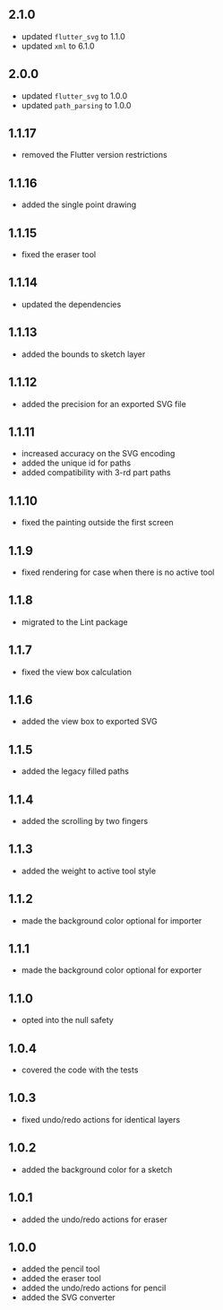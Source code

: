 ## 2.1.0

* updated `flutter_svg` to 1.1.0
* updated `xml` to 6.1.0

## 2.0.0

* updated `flutter_svg` to 1.0.0
* updated `path_parsing` to 1.0.0

## 1.1.17

* removed the Flutter version restrictions

## 1.1.16

* added the single point drawing

## 1.1.15

* fixed the eraser tool

## 1.1.14

* updated the dependencies

## 1.1.13

* added the bounds to sketch layer

## 1.1.12

* added the precision for an exported SVG file

## 1.1.11

* increased accuracy on the SVG encoding
* added the unique id for paths
* added compatibility with 3-rd part paths

## 1.1.10

* fixed the painting outside the first screen 

## 1.1.9

* fixed rendering for case when there is no active tool

## 1.1.8

* migrated to the Lint package

## 1.1.7

* fixed the view box calculation

## 1.1.6

* added the view box to exported SVG 

## 1.1.5

* added the legacy filled paths

## 1.1.4

* added the scrolling by two fingers

## 1.1.3

* added the weight to active tool style

## 1.1.2

* made the background color optional for importer

## 1.1.1

* made the background color optional for exporter

## 1.1.0

* opted into the null safety

## 1.0.4

* covered the code with the tests

## 1.0.3

* fixed undo/redo actions for identical layers

## 1.0.2

* added the background color for a sketch

## 1.0.1

* added the undo/redo actions for eraser

## 1.0.0

* added the pencil tool
* added the eraser tool
* added the undo/redo actions for pencil
* added the SVG converter
